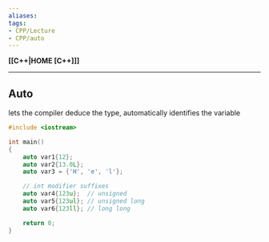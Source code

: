 ```yaml
---
aliases:
tags:
- CPP/Lecture
- CPP/auto
---
```

**[[C++|HOME [C++]]]**

---
## Auto
lets the compiler deduce the type, automatically identifies the variable

```cpp
#include <iostream>

int main()
{
    auto var1{12};
    auto var2{13.0L};
    auto var3 = {'H', 'e', 'l'};

    // int modifier suffixes
    auto var4{123u};  // unsigned
    auto var5{123ul}; // unsigned long
    auto var6{123ll}; // long long

    return 0;
}
```